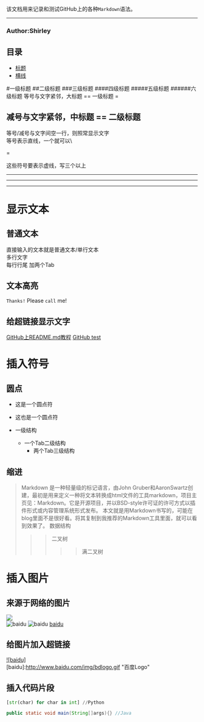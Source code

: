 该文档用来记录和测试GitHub上的各种`Markdown`语法。
***
###                    Author:Shirley



## <a name="index"/>目录
* [标题](#title)
* [横线](#line)

<a name="title"/>
#一级标题  
##二级标题  
###三级标题  
####四级标题  
#####五级标题  
######六级标题
等号与文字紧邻，大标题 == 一级标题
=

减号与文字紧邻，中标题 == 二级标题
-


<a name="line"/>
等号/减号与文字间空一行，则照常显示文字<br>等号表示直线，一个就可以\<br>

=

这些符号要表示虚线，写三个以上

---
***
___



# 显示文本
## 普通文本
直接输入的文本就是普通文本/单行文本   
多行文字  
每行行尾
加两个Tab

## 文本高亮
`Thanks!` Please `call` me!

## 给超链接显示文字
[GitHub上README.md教程](http://blog.csdn.net/kaitiren/article/details/38513715 "悬停显示")
[GitHub test](https://github.com/guodongxiaren/README) 

# 插入符号
## 圆点
* 这是一个圆点符
* 这也是一个圆点符

* 一级结构
  * 一个Tab二级结构
    * 两个Tab三级结构

## 缩进
>Markdown 是一种轻量级的标记语言，由John Gruber和AaronSwartz创建，最初是用来定义一种将文本转换成html文件的工具markdown，项目主页见：Markdown。它是开源项目，并以BSD-style许可证的许可方式以插件形式或内容管理系统形式发布。 本文就是用Markdown书写的，可能在blog里面不是很好看。将其复制到我推荐的Markdown工具里面，就可以看到效果了。
>数据结构  
>>>二叉树  
>>>>>满二叉树

# 插入图片
## 来源于网络的图片
![](http://www.baidu.com/img/bdlogo.gif)  
![baidu](http://www.baidu.com/img/bdlogo.gif) 
![baidu](http://www.baidu.com/img/bdlogo.gif "百度logo") 
[baidu](http://www.baidu.com/img/bdlogo.gif)

## 给图片加入超链接
[![baidu]](http://baidu.com)  
[baidu]:http://www.baidu.com/img/bdlogo.gif "百度Logo" 

## 插入代码片段
```Python
[str(char) for char in int] //Python
```
```Java
public static void main(String[]args){} //Java
```
